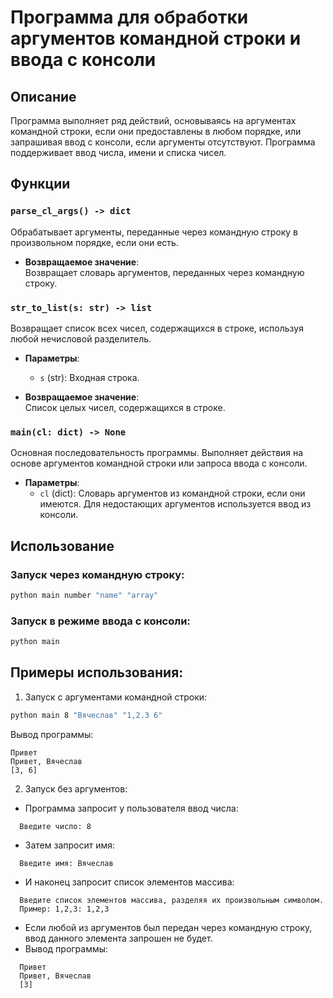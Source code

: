 # Программа для обработки аргументов командной строки и ввода с консоли

## Описание
Программа выполняет ряд действий, основываясь на аргументах командной строки, если они предоставлены в любом порядке, или запрашивая ввод с консоли, если аргументы отсутствуют. Программа поддерживает ввод числа, имени и списка чисел.

## Функции

### `parse_cl_args() -> dict`
Обрабатывает аргументы, переданные через командную строку в произвольном порядке, если они есть.

- **Возвращаемое значение**:  
  Возвращает словарь аргументов, переданных через командную строку.

### `str_to_list(s: str) -> list`
Возвращает список всех чисел, содержащихся в строке, используя любой нечисловой разделитель.

- **Параметры**:  
  - `s` (str): Входная строка.

- **Возвращаемое значение**:  
  Список целых чисел, содержащихся в строке.

### `main(cl: dict) -> None`
Основная последовательность программы. Выполняет действия на основе аргументов командной строки или запроса ввода с консоли.

- **Параметры**:  
  - `cl` (dict): Словарь аргументов из командной строки, если они имеются. Для недостающих аргументов используется ввод из консоли.

## Использование
### Запуск через командную строку:
```bash
python main number "name" "array"
```
### Запуск в режиме ввода с консоли:
```bash
python main
```

## Примеры использования:
1. Запуск с аргументами командной строки:
```bash
python main 8 "Вячеслав" "1,2.3 6"
```
Вывод программы:
```plaintext
Привет
Привет, Вячеслав
[3, 6]
```
2. Запуск без аргументов:
- Программа запросит у пользователя ввод числа:
```plaintext
  Введите число: 8
```
- Затем запросит имя:
```plaintext
  Введите имя: Вячеслав
```
- И наконец запросит список элементов массива:
```plaintext
  Введите список элементов массива, разделяя их произвольным символом.
  Пример: 1,2,3: 1,2,3
```
- Если любой из аргументов был передан через командную строку, ввод данного элемента запрошен не будет.
- Вывод программы:
```plaintext
  Привет
  Привет, Вячеслав
  [3]
```



